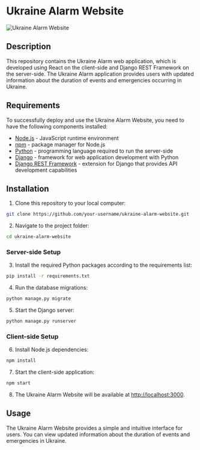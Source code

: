 # Ukraine Alarm Website

![Ukraine Alarm Website](https://example.com/ukraine-alarm-website.png)

## Description

This repository contains the Ukraine Alarm web application, which is developed using React on the client-side and Django REST Framework on the server-side. The Ukraine Alarm application provides users with updated information about the duration of events and emergencies occurring in Ukraine.

## Requirements

To successfully deploy and use the Ukraine Alarm Website, you need to have the following components installed:

- [Node.js](https://nodejs.org) - JavaScript runtime environment
- [npm](https://www.npmjs.com/) - package manager for Node.js
- [Python](https://www.python.org/) - programming language required to run the server-side
- [Django](https://www.djangoproject.com/) - framework for web application development with Python
- [Django REST Framework](https://www.django-rest-framework.org/) - extension for Django that provides API development capabilities

## Installation

1. Clone this repository to your local computer:

```bash
git clone https://github.com/your-username/ukraine-alarm-website.git
```

2. Navigate to the project folder:

```bash
cd ukraine-alarm-website
```

### Server-side Setup

3. Install the required Python packages according to the requirements list:

```bash
pip install -r requirements.txt
```

4. Run the database migrations:

```bash
python manage.py migrate
```

5. Start the Django server:

```bash
python manage.py runserver
```

### Client-side Setup

6. Install Node.js dependencies:

```bash
npm install
```

7. Start the client-side application:

```bash
npm start
```

8. The Ukraine Alarm Website will be available at [http://localhost:3000](http://localhost:3000).

## Usage

The Ukraine Alarm Website provides a simple and intuitive interface for users. You can view updated information about the duration of events and emergencies in Ukraine.
